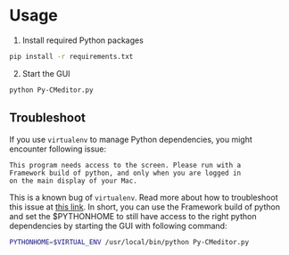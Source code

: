 # Usage

1. Install required Python packages

```bash
pip install -r requirements.txt
```

2. Start the GUI

```bash
python Py-CMeditor.py
```

## Troubleshoot

If you use `virtualenv` to manage Python dependencies, you might encounter following
issue:

    This program needs access to the screen. Please run with a
    Framework build of python, and only when you are logged in
    on the main display of your Mac.

This is a known bug of `virtualenv`. Read more about how to troubleshoot this issue
at [this link](https://matplotlib.org/faq/osx_framework.html#osxframework-faq).
In short, you can use the Framework build of python and set the $PYTHONHOME
to still have access to the right python dependencies by starting the GUI with
following command:

```bash
PYTHONHOME=$VIRTUAL_ENV /usr/local/bin/python Py-CMeditor.py
```
